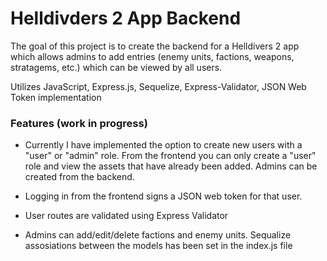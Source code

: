 # Helldivders 2 App Backend

The goal of this project is to create the backend for a Helldivers 2 app which allows admins to add entries (enemy units, factions, weapons, stratagems, etc.) which can be viewed by all users.

Utilizes JavaScript, Express.js, Sequelize, Express-Validator, JSON Web Token implementation

### Features (work in progress)

-   Currently I have implemented the option to create new users with a "user" or "admin" role. From the frontend you can only create a "user" role and view the assets that have already been added. Admins can be created from the backend.

-   Logging in from the frontend signs a JSON web token for that user.

-   User routes are validated using Express Validator

-   Admins can add/edit/delete factions and enemy units. Sequalize assosiations between the models has been set in the index.js file
